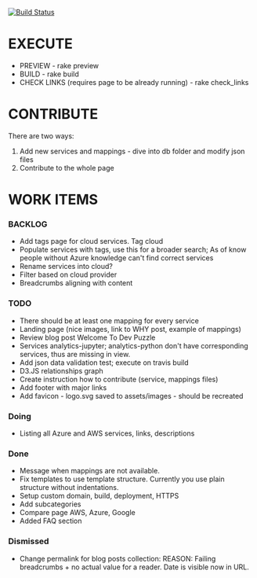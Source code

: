 
[![Build Status](https://travis-ci.org/valdasm/dev-puzzle.svg?branch=master)](https://travis-ci.org/valdasm/dev-puzzle)

# EXECUTE
* PREVIEW - rake preview
* BUILD - rake build 
* CHECK LINKS (requires page to be already running) - rake check_links 

# CONTRIBUTE
There are two ways:
1. Add new services and mappings - dive into db folder and modify json files
2. Contribute to the whole page

# WORK ITEMS

### BACKLOG
* Add tags page for cloud services. Tag cloud
* Populate services with tags, use this for a broader search; As of know people without Azure knowledge can't find correct services
* Rename services into cloud?
* Filter based on cloud provider 
* Breadcrumbs aligning with content 

### TODO

* There should be at least one mapping for every service
* Landing page (nice images, link to WHY post, example of mappings)
* Review blog post Welcome To Dev Puzzle
* Services analytics-jupyter; analytics-python don't have corresponding services, thus are missing in view.
* Add json data validation test; execute on travis build
* D3.JS relationships graph
* Create instruction how to contribute (service, mappings files)
* Add footer with major links
* Add favicon - logo.svg saved to assets/images - should be recreated 

### Doing

* Listing all Azure and AWS services, links, descriptions

### Done
* Message when mappings are not available.
* Fix templates to use template structure. Currently you use plain structure without indentations.
* Setup custom domain, build, deployment, HTTPS
* Add subcategories
* Compare page AWS, Azure, Google
* Added FAQ section

### Dismissed
* Change permalink for blog posts collection: REASON: Failing breadcrumbs + no actual value for a reader. Date is visible now in URL.
